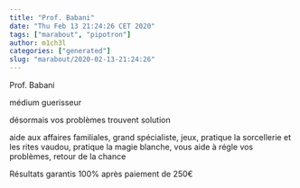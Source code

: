 ```yaml
---
title: "Prof. Babani"
date: "Thu Feb 13 21:24:26 CET 2020"
tags: ["marabout", "pipotron"]
author: m1ch3l
categories: ["generated"]
slug: "marabout/2020-02-13-21:24:26"
---
```


Prof. Babani

médium guerisseur

désormais vos problèmes trouvent solution

aide aux affaires familiales, grand spécialiste, jeux, pratique la sorcellerie et les rites vaudou, pratique la magie blanche, vous aide à régle vos problèmes, retour de la chance

Résultats garantis 100% après paiement de 250€
